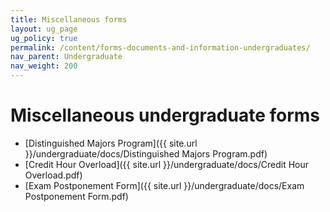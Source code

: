 ```yaml
---
title: Miscellaneous forms
layout: ug_page
ug_policy: true
permalink: /content/forms-documents-and-information-undergraduates/
nav_parent: Undergraduate
nav_weight: 200
---
```


<h1 class="mb-3">Miscellaneous undergraduate forms</h1>

- [Distinguished Majors Program]({{ site.url }}/undergraduate/docs/Distinguished Majors Program.pdf)
- [Credit Hour Overload]({{ site.url }}/undergraduate/docs/Credit Hour Overload.pdf)
- [Exam Postponement Form]({{ site.url }}/undergraduate/docs/Exam Postponement Form.pdf)
